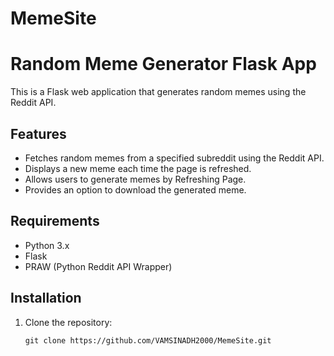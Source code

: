 # MemeSite
# Random Meme Generator Flask App

This is a Flask web application that generates random memes using the Reddit API.

## Features

- Fetches random memes from a specified subreddit using the Reddit API.
- Displays a new meme each time the page is refreshed.
- Allows users to generate memes by Refreshing Page.
- Provides an option to download the generated meme.

## Requirements

- Python 3.x
- Flask
- PRAW (Python Reddit API Wrapper)

## Installation

1. Clone the repository:
   ```shell
   git clone https://github.com/VAMSINADH2000/MemeSite.git
